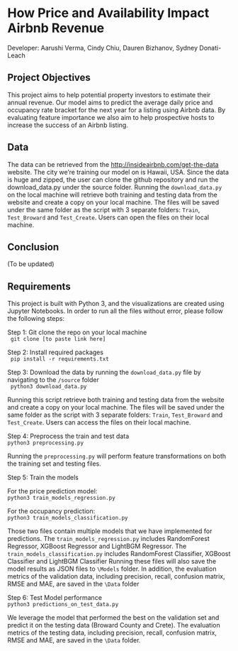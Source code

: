 # How Price and Availability Impact Airbnb Revenue
Developer:  Aarushi Verma, Cindy Chiu, Dauren Bizhanov, Sydney Donati-Leach

## Project Objectives
This project aims to help potential property investors to estimate their annual revenue. Our model aims to predict the average daily price and occupancy rate bracket for the next year for a listing using Airbnb data. By evaluating feature importance we also aim to help prospective hosts to increase the success of an Airbnb listing. 

## Data
The data can be retrieved from the http://insideairbnb.com/get-the-data website. The city we’re training our model on is Hawaii, USA. Since the data is huge and zipped, the user can clone the github repository and run the download_data.py under the source folder. Running the `download_data.py` on the local machine will retrieve both training and testing data from the website and create a copy on your local machine. The files will be saved under the same folder as the script with 3 separate folders: `Train`, `Test_Broward` and `Test_Create`. Users can open the files on their local machine.

## Conclusion
(To be updated)

## Requirements 
This project is built with Python 3, and the visualizations are created using Jupyter Notebooks. In order to run all the files without error, please follow the following steps:

Step 1: Git clone the repo on your local machine    
` git clone [to paste link here]`

Step 2: Install required packages   
` pip install -r requirements.txt`

Step 3: Download the data by running the `download_data.py` file by navigating to the `/source` folder    
` python3 download_data.py`

Running this script retrieve both training and testing data from the website and create a copy on your local machine. The files will be saved under the same folder as the script with 3 separate folders: `Train`, `Test_Broward` and `Test_Create`. Users can access the files on their local machine. 

Step 4: Preprocess the train and test data    
`python3 preprocessing.py`

Running the `preprocessing.py` will perform feature transformations on both the training set and testing files.

Step 5: Train the models    

For the price prediction model:   
`python3 train_models_regression.py`

For the occupancy prediction:   
`python3 train_models_classification.py`

Those two files contain multiple models that we have implemented for predictions. The `train_models_regression.py` includes RandomForest Regressor, XGBoost Regressor and LightBGM Regressor. The `train_models_classification.py` includes RandomForest Classifier, XGBoost Classifier and LightBGM Classifier Running these files will also save the model results as JSON files to `\Models` folder. In addition, the evaluation metrics of the validation data, including precision, recall, confusion matrix, RMSE and MAE, are saved in the `\Data` folder
 
Step 6: Test Model performance    
`python3 predictions_on_test_data.py`

We leverage the model that performed the best on the validation set and predict it on the testing data (Broward County and Crete). The evaluation metrics of the testing data, including precision, recall, confusion matrix, RMSE and MAE, are saved in the `\Data` folder.  
